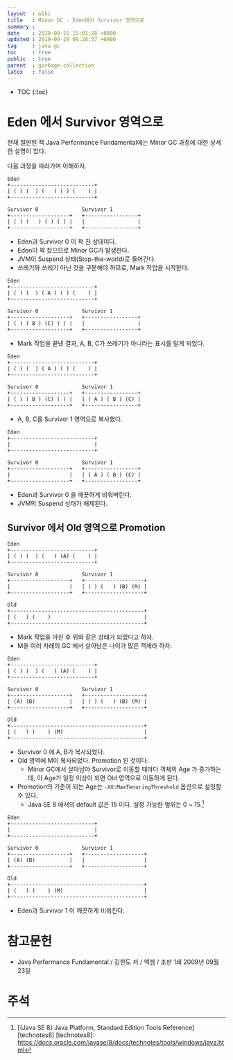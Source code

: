 ```yaml
---
layout  : wiki
title   : Minor GC - Eden에서 Survivor 영역으로
summary : 
date    : 2019-09-15 15:01:28 +0900
updated : 2019-09-29 09:28:37 +0900
tag     : java gc
toc     : true
public  : true
parent  : garbage-collection
latex   : false
---
```

* TOC
{:toc}

# Eden 에서 Survivor 영역으로

현재 절판된 책 Java Performance Fundamental에는 Minor GC 과정에 대한 상세한 설명이 있다.

다음 과정을 따라가며 이해하자.

```ascii-art
Eden
+---------------------------+
| ( ) (  ) (   ) ( ) (    ) |
+---------------------------+

Survivor 0              Survivor 1
+-------------------+   +-----------------+
| ( ) (   ) ( ) ( ) |   |                 |
+-------------------+   +-----------------+
```

* Eden과 Survivor 0 이 꽉 찬 상태이다.
* Eden이 꽉 찼으므로 Minor GC가 발생한다.
* JVM이 Suspend 상태(Stop-the-world)로 들어간다.
* 쓰레기와 쓰레기 아닌 것을 구분해야 하므로, Mark 작업을 시작한다.

```ascii-art
Eden
+---------------------------+
| ( ) (  ) ( A ) ( ) (    ) |
+---------------------------+

Survivor 0              Survivor 1
+-------------------+   +-----------------+
| ( ) ( B ) (C) ( ) |   |                 |
+-------------------+   +-----------------+
```

* Mark 작업을 끝낸 결과, A, B, C가 쓰레기가 아니라는 표시를 달게 되었다.

```ascii-art
Eden
+---------------------------+
| ( ) (  ) ( A ) ( ) (    ) |
+---------------------------+

Survivor 0              Survivor 1
+-------------------+   +-----------------+
| ( ) ( B ) (C) ( ) |   | ( A ) ( B ) (C) |
+-------------------+   +-----------------+
```

* A, B, C를 Survivor 1 영역으로 복사했다.

```ascii-art
Eden
+---------------------------+
|                           |
+---------------------------+

Survivor 0              Survivor 1
+-------------------+   +-----------------+
|                   |   | ( A ) ( B ) (C) |
+-------------------+   +-----------------+
```

* Eden과 Survivor 0 을 깨끗하게 비워버린다.
* JVM의 Suspend 상태가 해제된다.

## Survivor 에서 Old 영역으로 Promotion

```ascii-art
Eden
+---------------------------+
| ( ) (  ) (   ) (A) (    ) |
+---------------------------+

Survivor 0              Survivor 1
+-------------------+   +-------------------+
|                   |   | ( ) (   ) (B) (M) |
+-------------------+   +-------------------+

Old
+-------------------------------------------+
| (   ) (    )                              |
+-------------------------------------------+
```

* Mark 작업을 마친 후 위와 같은 상태가 되었다고 하자.
* M을 여러 차례의 GC 에서 살아남은 나이가 많은 객체라 하자.

```ascii-art
Eden
+---------------------------+
| ( ) (  ) (   ) (A) (    ) |
+---------------------------+

Survivor 0              Survivor 1
+-------------------+   +-------------------+
| (A) (B)           |   | ( ) (   ) (B) (M) |
+-------------------+   +-------------------+

Old
+-------------------------------------------+
| (   ) (    ) (M)                          |
+-------------------------------------------+
```

* Survivor 0 에 A, B가 복사되었다.
* Old 영역에 M이 복사되었다. Promotion 된 것이다.
    * Minor GC에서 살아남아 Survivor로 이동할 때마다 객체의 Age 가 증가하는데, 이 Age가 일정 이상이 되면 Old 영역으로 이동하게 된다.
* Promotion의 기준이 되는 Age는 `-XX:MaxTenuringThreshold` 옵션으로 설정할 수 있다.
    * Java SE 8 에서의 default 값은 15 이다. 설정 가능한 범위는 0 ~ 15.[^technotes8]

```ascii-art
Eden
+---------------------------+
|                           |
+---------------------------+

Survivor 0              Survivor 1
+-------------------+   +-------------------+
| (A) (B)           |   |                   |
+-------------------+   +-------------------+

Old
+-------------------------------------------+
| (   ) (    ) (M)                          |
+-------------------------------------------+
```

* Eden과 Survivor 1 이 깨끗하게 비워진다.

# 참고문헌

* Java Performance Fundamental / 김한도 저 / 엑셈 / 초판 1쇄 2009년 09월 23일

# 주석

[^technotes8]: [(Java SE 8) Java Platform, Standard Edition Tools Reference][technotes8]
[technotes8]: https://docs.oracle.com/javase/8/docs/technotes/tools/windows/java.html

